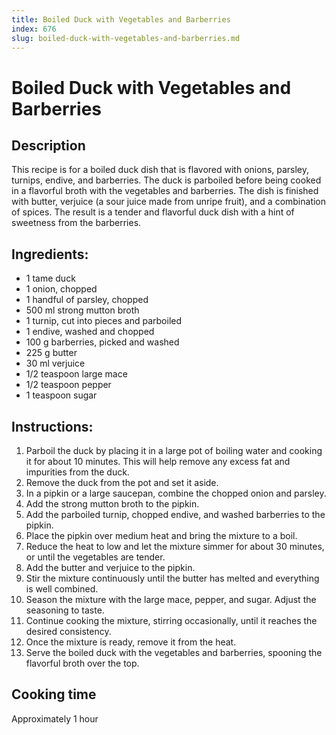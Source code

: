 ```yaml
---
title: Boiled Duck with Vegetables and Barberries
index: 676
slug: boiled-duck-with-vegetables-and-barberries.md
---
```


# Boiled Duck with Vegetables and Barberries

## Description
This recipe is for a boiled duck dish that is flavored with onions, parsley, turnips, endive, and barberries. The duck is parboiled before being cooked in a flavorful broth with the vegetables and barberries. The dish is finished with butter, verjuice (a sour juice made from unripe fruit), and a combination of spices. The result is a tender and flavorful duck dish with a hint of sweetness from the barberries.

## Ingredients:
- 1 tame duck
- 1 onion, chopped
- 1 handful of parsley, chopped
- 500 ml strong mutton broth
- 1 turnip, cut into pieces and parboiled
- 1 endive, washed and chopped
- 100 g barberries, picked and washed
- 225 g butter
- 30 ml verjuice
- 1/2 teaspoon large mace
- 1/2 teaspoon pepper
- 1 teaspoon sugar

## Instructions:
1. Parboil the duck by placing it in a large pot of boiling water and cooking it for about 10 minutes. This will help remove any excess fat and impurities from the duck.
2. Remove the duck from the pot and set it aside.
3. In a pipkin or a large saucepan, combine the chopped onion and parsley.
4. Add the strong mutton broth to the pipkin.
5. Add the parboiled turnip, chopped endive, and washed barberries to the pipkin.
6. Place the pipkin over medium heat and bring the mixture to a boil.
7. Reduce the heat to low and let the mixture simmer for about 30 minutes, or until the vegetables are tender.
8. Add the butter and verjuice to the pipkin.
9. Stir the mixture continuously until the butter has melted and everything is well combined.
10. Season the mixture with the large mace, pepper, and sugar. Adjust the seasoning to taste.
11. Continue cooking the mixture, stirring occasionally, until it reaches the desired consistency.
12. Once the mixture is ready, remove it from the heat.
13. Serve the boiled duck with the vegetables and barberries, spooning the flavorful broth over the top.

## Cooking time
Approximately 1 hour